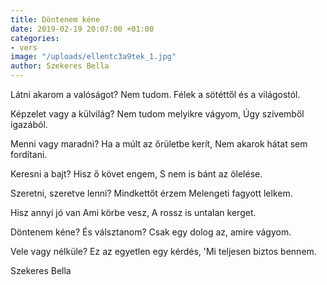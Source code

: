```yaml
---
title: Döntenem kéne
date: 2019-02-19 20:07:00 +01:00
categories:
- vers
image: "/uploads/ellentc3a9tek_1.jpg"
author: Szekeres Bella
---
```


Látni akarom a valóságot?
Nem tudom.
Félek a sötéttől és a világostól.

Képzelet vagy a külvilág?
Nem tudom melyikre vágyom,
Úgy szívemből igazából.


Menni vagy maradni?
Ha a múlt az őrületbe kerít,
Nem akarok hátat sem fordítani.


Keresni a bajt?
Hisz ő követ engem,
S nem is bánt az ölelése.

Szeretni, szeretve lenni?
Mindkettőt érzem
Melengeti fagyott lelkem.

Hisz annyi jó van
Ami körbe vesz,
A rossz is untalan kerget.

Döntenem kéne?
És válsztanom?
Csak egy dolog az, amire vágyom.

Vele vagy nélküle?
Ez az egyetlen egy kérdés,
'Mi teljesen biztos bennem.

Szekeres Bella
